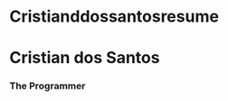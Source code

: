 # Cristianddossantosresume
<!DOCTYPE html>
<html lang="en">
<head>
    <meta charset="UTF-8">
    <meta name="viewport" content="width=device-width, initial-scale=1.0">
    <title>My Resume</title>
</head>
<body>
    <h1>Cristian dos Santos</h1>
    <h3> The Programmer</h3>
</body>
</html>
